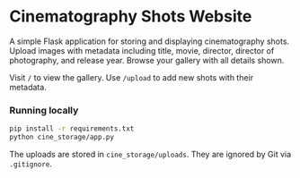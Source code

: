 # Cinematography Shots Website

A simple Flask application for storing and displaying cinematography shots. Upload images with metadata including title, movie, director, director of photography, and release year. Browse your gallery with all details shown.

Visit `/` to view the gallery. Use `/upload` to add new shots with their metadata.

### Running locally

```bash
pip install -r requirements.txt
python cine_storage/app.py
```

The uploads are stored in `cine_storage/uploads`. They are ignored by Git via `.gitignore`.
